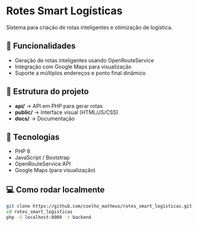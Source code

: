 # Rotes Smart Logísticas

Sistema para criação de rotas inteligentes e otimização de logística.

## 🚀 Funcionalidades
- Geração de rotas inteligentes usando OpenRouteService
- Integração com Google Maps para visualização
- Suporte a múltiplos endereços e ponto final dinâmico

## 📂 Estrutura do projeto
- **api/** → API em PHP para gerar rotas
- **public/** → Interface visual (HTML/JS/CSS)
- **docs/** → Documentação

## 🔧 Tecnologias
- PHP 8
- JavaScript / Bootstrap
- OpenRouteService API
- Google Maps (para visualização)

## 💻 Como rodar localmente
```bash
git clone https://github.com/coelho_matheus/rotes_smart_logisticas.git
cd rotes_smart_logisticas
php -S localhost:8000 -t backend
